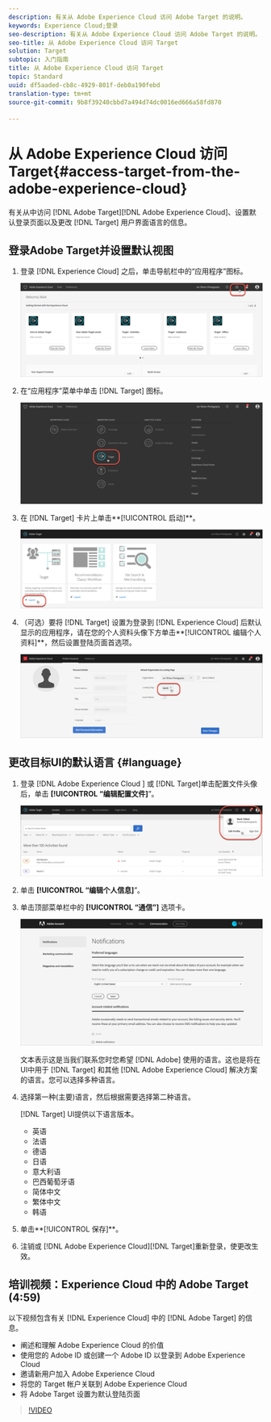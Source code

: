 ```yaml
---
description: 有关从 Adobe Experience Cloud 访问 Adobe Target 的说明。
keywords: Experience Cloud;登录
seo-description: 有关从 Adobe Experience Cloud 访问 Adobe Target 的说明。
seo-title: 从 Adobe Experience Cloud 访问 Target
solution: Target
subtopic: 入门指南
title: 从 Adobe Experience Cloud 访问 Target
topic: Standard
uuid: df5aaded-cb8c-4929-801f-deb0a190febd
translation-type: tm+mt
source-git-commit: 9b8f39240cbbd7a494d74dc0016ed666a58fd870

---
```



# 从 Adobe Experience Cloud 访问 Target{#access-target-from-the-adobe-experience-cloud}

有关从中访问 [!DNL Adobe Target][!DNL Adobe Experience Cloud]、设置默认登录页面以及更改 [!DNL Target] 用户界面语言的信息。

## 登录Adobe Target并设置默认视图

1. 登录 [!DNL Experience Cloud] 之后，单击导航栏中的“应用程序”图标。

   ![应用程序图标](/help/c-intro/assets/appmenu-new.png)

1. 在“应用程序”菜单中单击 [!DNL Target] 图标。

   ![目标图标](/help/c-intro/assets/appmenu-target-new.png)

1. 在 [!DNL Target] 卡片上单击**[!UICONTROL 启动]**。

   ![目标启动](/help/c-intro/assets/target-launch-new.png)

1. （可选）要将 [!DNL Target] 设置为登录到 [!DNL Experience Cloud] 后默认显示的应用程序，请在您的个人资料头像下方单击**[!UICONTROL 编辑个人资料]**，然后设置登陆页面首选项。

   ![登陆页面](/help/c-intro/assets/pagepref-new.png)

## 更改目标UI的默认语言 {#language}

1. 登录 [!DNL Adobe Experience Cloud ] 或 [!DNL Target]单击配置文件头像后，单击 **[!UICONTROL “编辑配置文件]**”。

   ![编辑配置文件](/help/c-intro/assets/change-language.png)

1. 单击 **[!UICONTROL “编辑个人信息]**”。

1. 单击顶部菜单栏中的 **[!UICONTROL “通信”]** 选项卡。

   ![首选语言](/help/c-intro/assets/prefered-language.png)

   文本表示这是当我们联系您时您希望 [!DNL Adobe] 使用的语言。这也是将在UI中用于 [!DNL Target] 和其他 [!DNL Adobe Experience Cloud] 解决方案的语言。您可以选择多种语言。

1. 选择第一种(主要)语言，然后根据需要选择第二种语言。

   [!DNL Target] UI提供以下语言版本。

   * 英语
   * 法语
   * 德语
   * 日语
   * 意大利语
   * 巴西葡萄牙语
   * 简体中文
   * 繁体中文
   * 韩语

1. 单击**[!UICONTROL 保存]**。

1. 注销或 [!DNL Adobe Experience Cloud][!DNL Target]重新登录，使更改生效。

## 培训视频：Experience Cloud 中的 Adobe Target (4:59)

以下视频包含有关 [!DNL Experience Cloud] 中的 [!DNL Adobe Target] 的信息。

* 阐述和理解 Adobe Experience Cloud 的价值
* 使用您的 Adobe ID 或创建一个 Adobe ID 以登录到 Adobe Experience Cloud
* 邀请新用户加入 Adobe Experience Cloud
* 将您的 Target 帐户关联到 Adobe Experience Cloud
* 将 Adobe Target 设置为默认登陆页面

>[!VIDEO](https://www.youtube.com/watch?v=7lwYrYC7vdM)